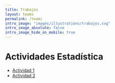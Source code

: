 ```yaml
---
title: Trabajos
layout: teams
permalink: /team/
intro_image: "images/illustrations/trabajos.svg"
intro_image_absolute: false
intro_image_hide_on_mobile: true
---
```


# Actividades Estadística

- [Actividad 1](/actividades/Statistics-202302/Actividad-01.html)
- [Actividad 2](https://rpubs.com/Edimer/1118392)
<br>
